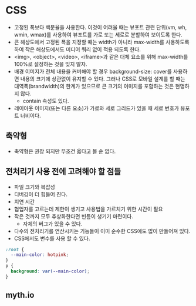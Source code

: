 # CSS

- 고정된 폭보다 백분율을 사용한다. 이것이 어려울 때는 뷰포트 관련 단위(vm, wh, wmin, wmax)를 사용하여 뷰포트를 가로 또는 세로로 분할하여 보이도록 한다.
- 큰 해상도에서 고정된 폭을 지정할 때는 width가 아니라 max-width를 사용하도록 하여 작은 해상도에서도 미디어 쿼리 없이 적용 되도록 한다.
- \<img>, \<object>, \<video>, \<iframe>과 같은 대체 요소를 위해 max-width를 100%로 설정하는 것을 잊지 말자.
- 배경 이미지가 전체 내용을 커버해야 할 경우 background-size: cover를 사용하면 내용의 크기에 상관없이 유지할 수 있다. 그러나 CSS로 모바일 설계를 할 때는 대역폭(brandwidth)의 한계가 있으므로 큰 크기의 이미지를 포함하는 것은 현명하지 않다.
  - contain 속성도 있다.
- 레이아웃 이미지(또는 다른 요소)가 가로와 세로 그리드가 있을 때 세로 번호가 뷰포트 너비이다.

## 축약형

- 축약형은 권장 되지만 무조건 옳다고 볼 순 없다.

## 전처리기 사용 전에 고려해야 할 점들

- 파일 크기와 복잡성
- 디버깅이 더 힘들어 진다.
- 지연 시간
- 협업자를 고르는데 제한이 생기고 사용법을 가르치기 위한 시간이 필요
- 작은 것까지 모두 추상화한다면 빈틈이 생기기 마련이다.
  - 자체의 버그가 있을 수 있다.
- 다수의 전처리기를 연산시키는 기능들이 이미 순수한 CSS에도 많이 만들어져 있다.
- CSS에서도 변수를 사용 할 수 있다.

```css
:root {
  --main-color: hotpink;
}
p {
  background: var(--main-color);
}
```

## myth.io
